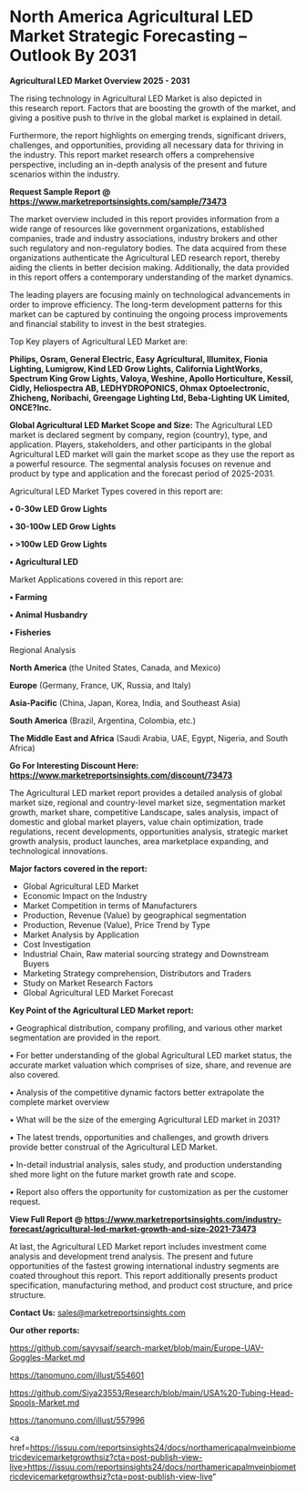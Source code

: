 # North America Agricultural LED Market Strategic Forecasting – Outlook By 2031

<Strong> Agricultural LED Market Overview 2025 - 2031</strong>

The rising technology in Agricultural LED Market is also depicted in this research report. Factors that are boosting the growth of the market, and giving a positive push to thrive in the global market is explained in detail.

Furthermore, the report highlights on emerging trends, significant drivers, challenges, and opportunities, providing all necessary data for thriving in the industry. This report market research offers a comprehensive perspective, including an in-depth analysis of the present and future scenarios within the industry.

<strong>Request Sample Report @ <a href=https://www.marketreportsinsights.com/sample/73473>https://www.marketreportsinsights.com/sample/73473</a></strong>

The market overview included in this report provides information from a wide range of resources like government organizations, established companies, trade and industry associations, industry brokers and other such regulatory and non-regulatory bodies. The data acquired from these organizations authenticate the Agricultural LED research report, thereby aiding the clients in better decision making. Additionally, the data provided in this report offers a contemporary understanding of the market dynamics.

The leading players are focusing mainly on technological advancements in order to improve efficiency. The long-term development patterns for this market can be captured by continuing the ongoing process improvements and financial stability to invest in the best strategies.

Top Key players of Agricultural LED Market are:

<strong>Philips, Osram, General Electric, Easy Agricultural, Illumitex, Fionia Lighting, Lumigrow, Kind LED Grow Lights, California LightWorks, Spectrum King Grow Lights, Valoya, Weshine, Apollo Horticulture, Kessil, Cidly, Heliospectra AB, LEDHYDROPONICS, Ohmax Optoelectronic, Zhicheng, Noribachi, Greengage Lighting Ltd, Beba-Lighting UK Limited, ONCE?Inc.</strong>

<strong><b>Global Agricultural LED Market Scope and Size:</b></strong>
The Agricultural LED market is declared segment by company, region (country), type, and application. Players, stakeholders, and other participants in the global Agricultural LED market will gain the market scope as they use the report as a powerful resource. The segmental analysis focuses on revenue and product by type and application and the forecast period of 2025-2031.

Agricultural LED Market Types covered in this report are:

<strong>• 0-30w LED Grow Lights

• 30-100w LED Grow Lights

• >100w LED Grow Lights

• Agricultural LED</strong>

Market Applications covered in this report are:

<strong>• Farming

• Animal Husbandry

• Fisheries</strong> 

Regional Analysis

<strong>North America</strong> (the United States, Canada, and Mexico)

<strong>Europe</strong> (Germany, France, UK, Russia, and Italy)

<strong>Asia-Pacific</strong> (China, Japan, Korea, India, and Southeast Asia)

<strong>South America</strong> (Brazil, Argentina, Colombia, etc.)

<strong>The Middle East and Africa</strong> (Saudi Arabia, UAE, Egypt, Nigeria, and South Africa)

<strong>Go For Interesting Discount Here: <a href=https://www.marketreportsinsights.com/discount/73473>https://www.marketreportsinsights.com/discount/73473</a></strong>

The Agricultural LED market report provides a detailed analysis of global market size, regional and country-level market size, segmentation market growth, market share, competitive Landscape, sales analysis, impact of domestic and global market players, value chain optimization, trade regulations, recent developments, opportunities analysis, strategic market growth analysis, product launches, area marketplace expanding, and technological innovations.

<strong><b>Major factors covered in the report:</b></strong>
<ul>
  <li>Global Agricultural LED Market </li>
  <li>Economic Impact on the Industry</li>
  <li>Market Competition in terms of Manufacturers</li>
  <li>Production, Revenue (Value) by geographical segmentation</li>
  <li>Production, Revenue (Value), Price Trend by Type</li>
  <li>Market Analysis by Application</li>
  <li>Cost Investigation</li>
  <li>Industrial Chain, Raw material sourcing strategy and Downstream Buyers</li>
  <li>Marketing Strategy comprehension, Distributors and Traders</li>
  <li>Study on Market Research Factors</li>
  <li>Global Agricultural LED Market Forecast</li>
</ul>

<strong><b>Key Point of the Agricultural LED Market report:</b></strong>

• Geographical distribution, company profiling, and various other market segmentation are provided in the report.

• For better understanding of the global Agricultural LED market status, the accurate market valuation which comprises of size, share, and revenue are also covered.

• Analysis of the competitive dynamic factors better extrapolate the complete market overview

• What will be the size of the emerging Agricultural LED market in 2031?

• The latest trends, opportunities and challenges, and growth drivers provide better construal of the Agricultural LED Market.

• In-detail industrial analysis, sales study, and production understanding shed more light on the future market growth rate and scope.

• Report also offers the opportunity for customization as per the customer request.

<strong><b>View Full Report @ <a href=https://www.marketreportsinsights.com/industry-forecast/agricultural-led-market-growth-and-size-2021-73473>https://www.marketreportsinsights.com/industry-forecast/agricultural-led-market-growth-and-size-2021-73473</a></b></strong>


At last, the Agricultural LED Market report includes investment come analysis and development trend analysis. The present and future opportunities of the fastest growing international industry segments are coated throughout this report. This report additionally presents product specification, manufacturing method, and product cost structure, and price structure.

<strong>Contact Us:</strong>
sales@marketreportsinsights.com

<strong>Our other reports:</strong>

<a href=https://github.com/sayysaif/search-market/blob/main/Europe-UAV-Goggles-Market.md>https://github.com/sayysaif/search-market/blob/main/Europe-UAV-Goggles-Market.md</a>

<a href=https://tanomuno.com/illust/554601>https://tanomuno.com/illust/554601</a>

<a href=https://github.com/Siya23553/Research/blob/main/USA%20-Tubing-Head-Spools-Market.md>https://github.com/Siya23553/Research/blob/main/USA%20-Tubing-Head-Spools-Market.md</a>

<a href=https://tanomuno.com/illust/557996>https://tanomuno.com/illust/557996</a>

<a href=https://issuu.com/reportsinsights24/docs/northamericapalmveinbiometricdevicemarketgrowthsiz?cta=post-publish-view-live>https://issuu.com/reportsinsights24/docs/northamericapalmveinbiometricdevicemarketgrowthsiz?cta=post-publish-view-live</a>"
